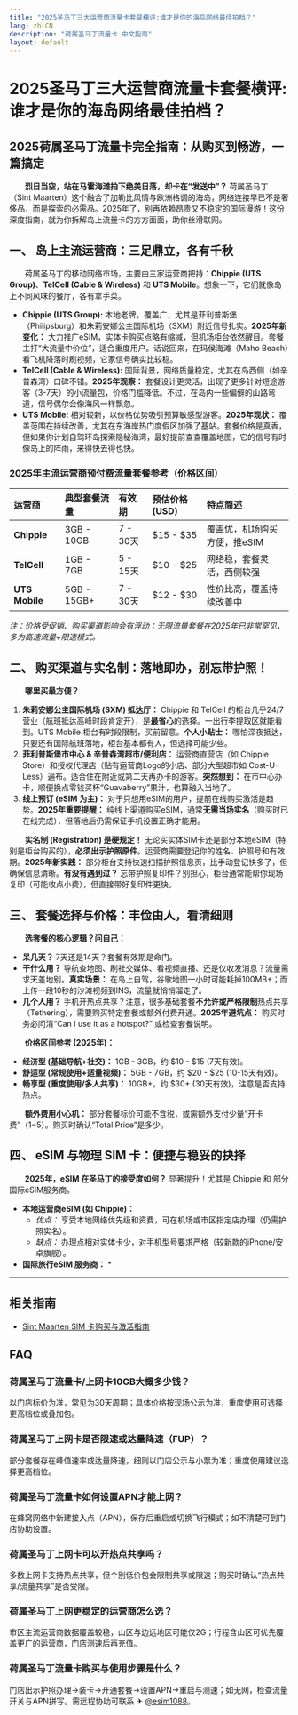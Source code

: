 ```yaml
---
title: "2025圣马丁三大运营商流量卡套餐横评:谁才是你的海岛网络最佳拍档？"
lang: zh-CN
description: "荷属圣马丁流量卡 中文指南"
layout: default
---
```

# 2025圣马丁三大运营商流量卡套餐横评:谁才是你的海岛网络最佳拍档？

## 2025荷属圣马丁流量卡完全指南：从购买到畅游，一篇搞定

　　**烈日当空，站在马霍海滩拍下绝美日落，却卡在“发送中”？** 荷属圣马丁（Sint Maarten）这个融合了加勒比风情与欧洲格调的海岛，网络连接早已不是奢侈品，而是探索的必需品。2025年了，别再依赖昂贵又不稳定的国际漫游！这份深度指南，就为你拆解岛上流量卡的方方面面，助你丝滑联网。

## 一、 岛上主流运营商：三足鼎立，各有千秋

　　荷属圣马丁的移动网络市场，主要由三家运营商把持：**Chippie (UTS Group)**、**TelCell (Cable & Wireless)** 和 **UTS Mobile**。想象一下，它们就像岛上不同风味的餐厅，各有拿手菜。

*   **Chippie (UTS Group):** 本地老牌，覆盖广，尤其是菲利普斯堡（Philipsburg）和朱莉安娜公主国际机场（SXM）附近信号扎实。**2025年新变化：** 大力推广eSIM，实体卡购买点略有缩减，但机场柜台依然醒目。套餐主打“大流量中价位”，适合重度用户。话说回来，在玛侯海滩（Maho Beach）看飞机降落时刷视频，它家信号确实比较稳。
*   **TelCell (Cable & Wireless):** 国际背景，网络质量稳定，尤其在岛西侧（如辛普森湾）口碑不错。**2025年观察：** 套餐设计更灵活，出现了更多针对短途游客（3-7天）的小流量包，价格门槛降低。不过，在岛内一些偏僻的山路弯道，信号偶尔会像海风一样飘忽。
*   **UTS Mobile:** 相对较新，以价格优势吸引预算敏感型游客。**2025年现状：** 覆盖范围在持续改善，尤其在东海岸热门度假区加强了基站。套餐价格是真香，但如果你计划自驾环岛探索隐秘海湾，最好提前查查覆盖地图，它的信号有时像岛上的阵雨，来得快去得也快。

### 2025年主流运营商预付费流量套餐参考（价格区间）

| 运营商   | 典型套餐流量 | 有效期   | 预估价格 (USD) | 特点简述                     |
| :------- | :----------- | :------- | :------------- | :--------------------------- |
| **Chippie** | 3GB - 10GB   | 7 - 30天 | $15 - $35      | 覆盖优，机场购买方便，推eSIM |
| **TelCell** | 1GB - 7GB    | 5 - 15天 | $10 - $25      | 网络稳，套餐灵活，西侧较强   |
| **UTS Mobile** | 5GB - 15GB+  | 7 - 30天 | $12 - $30      | 性价比高，覆盖持续改善中     |

*注：价格受促销、购买渠道影响会有浮动；无限流量套餐在2025年已非常罕见，多为高速流量+限速模式。*

## 二、 购买渠道与实名制：落地即办，别忘带护照！

　　**哪里买最方便？**

1.  **朱莉安娜公主国际机场 (SXM) 抵达厅：** Chippie 和 TelCell 的柜台几乎24/7营业（航班抵达高峰时段肯定开），是**最省心**的选择。一出行李提取区就能看到。UTS Mobile 柜台有时段限制，买前留意。**个人小贴士：** 哪怕深夜抵达，只要还有国际航班落地，柜台基本都有人，但选择可能少些。
2.  **菲利普斯堡市中心 & 辛普森湾超市/便利店：** 运营商直营店（如 Chippie Store）和授权代理店（贴有运营商Logo的小店、部分大型超市如 Cost-U-Less）遍布。适合住在附近或第二天再办卡的游客。**突然想到：** 在市中心办卡，顺便换点零钱买杯“Guavaberry”果汁，也算融入当地了。
3.  **线上预订 (eSIM 为主)：** 对于只想用eSIM的用户，提前在线购买激活是趋势。**2025年重要提醒：** 纯线上渠道购买eSIM，通常**无需当场实名**（购买时已在线完成），但落地后仍需保证手机设置正确才能用。

　　**实名制 (Registration) 是硬规定！** 无论买实体SIM卡还是部分本地eSIM（特别是柜台购买的），**必须出示护照原件**。运营商需要登记你的姓名、护照号和有效期。**2025年新实践：** 部分柜台支持快速扫描护照信息页，比手动登记快多了，但确保信息清晰。**有没有遇到过？** 忘带护照复印件？别担心，柜台通常能帮你现场复印（可能收点小费），但直接带好复印件更快。

## 三、 套餐选择与价格：丰俭由人，看清细则

　　**选套餐的核心逻辑？问自己：**

*   **呆几天？** 7天还是14天？套餐有效期是命门。
*   **干什么用？** 导航查地图、刷社交媒体、看视频直播、还是仅收发消息？流量需求天差地别。**真实场景：** 在岛上自驾，谷歌地图一小时可能耗掉100MB+；而上传一段10秒的沙滩视频到INS，流量就悄悄溜走了。
*   **几个人用？** 手机开热点共享？注意，很多基础套餐**不允许或严格限制**热点共享（Tethering），需要购买特定套餐或额外付费开通。**2025年避坑点：** 购买时务必问清“Can I use it as a hotspot?” 或检查套餐说明。

　　**价格区间参考 (2025年)：**

*   **经济型 (基础导航+社交)：** 1GB - 3GB，约 $10 - $15 (7天有效)。
*   **舒适型 (常规使用+适量视频)：** 5GB - 7GB，约 $20 - $25 (10-15天有效)。
*   **畅享型 (重度使用/多人共享)：** 10GB+，约 $30+ (30天有效)，注意是否支持热点。

　　**额外费用小心机：** 部分套餐标价可能不含税，或需额外支付少量“开卡费”（$1-$5）。购买时确认“Total Price”是多少。

## 四、 eSIM 与物理 SIM 卡：便捷与稳妥的抉择

　　**2025年，eSIM 在圣马丁的接受度如何？** 显著提升！尤其是 Chippie 和 部分国际eSIM服务商。

*   **本地运营商eSIM (如 Chippie)：**
    *   *优点：* 享受本地网络优先级和资费，可在机场或市区指定店办理（仍需护照实名）。
    *   *缺点：* 办理点相对实体卡少，对手机型号要求严格（较新款的iPhone/安卓旗舰）。
*   **国际旅行eSIM 服务商：**
    *

<!-- crosslink -->
---

## 相关指南

- [Sint Maarten SIM 卡购买与激活指南](https://faciylike.github.io/sint-maarten-sim-guides)

<!-- BEGIN_SINT_MAARTEN_FAQ -->
## FAQ

### 荷属圣马丁流量卡/上网卡10GB大概多少钱？
以门店标价为准，常见为30天周期；具体价格按现场公示为准，重度使用可选择更高档位或叠加包。

### 荷属圣马丁上网卡是否限速或达量降速（FUP）？
部分套餐存在峰值速率或达量降速，细则以门店公示与小票为准；重度使用建议选择更高档位。

### 荷属圣马丁流量卡如何设置APN才能上网？
在蜂窝网络中新建接入点（APN），保存后重启或切换飞行模式；如不清楚可到门店协助设置。

### 荷属圣马丁上网卡可以开热点共享吗？
多数上网卡支持热点共享，但个别低价包会限制共享或限速；购买时确认“热点共享/流量共享”是否受限。

### 荷属圣马丁上网更稳定的运营商怎么选？
市区主流运营商数据覆盖较稳，山区与边远地区可能仅2G；行程含山区可优先覆盖更广的运营商，门店测速后再充值。

### 荷属圣马丁流量卡购买与使用步骤是什么？
门店出示护照办理→装卡→开通套餐→设置APN→重启与测速；如无网，检查流量开关与APN拼写。需远程协助可联系 ✈ [@esim1088](https://t.me/s/esim1088)。

<script type="application/ld+json">
{"@context": "https://schema.org", "@type": "FAQPage", "mainEntity": [{"@type": "Question", "name": "荷属圣马丁流量卡/上网卡10GB大概多少钱？", "acceptedAnswer": {"@type": "Answer", "text": "以门店标价为准，常见为30天周期；具体价格按现场公示为准，重度使用可选择更高档位或叠加包。"}}, {"@type": "Question", "name": "荷属圣马丁上网卡是否限速或达量降速（FUP）？", "acceptedAnswer": {"@type": "Answer", "text": "部分套餐存在峰值速率或达量降速，细则以门店公示与小票为准；重度使用建议选择更高档位。"}}, {"@type": "Question", "name": "荷属圣马丁流量卡如何设置APN才能上网？", "acceptedAnswer": {"@type": "Answer", "text": "在蜂窝网络中新建接入点（APN），保存后重启或切换飞行模式；如不清楚可到门店协助设置。"}}, {"@type": "Question", "name": "荷属圣马丁上网卡可以开热点共享吗？", "acceptedAnswer": {"@type": "Answer", "text": "多数上网卡支持热点共享，但个别低价包会限制共享或限速；购买时确认“热点共享/流量共享”是否受限。"}}, {"@type": "Question", "name": "荷属圣马丁上网更稳定的运营商怎么选？", "acceptedAnswer": {"@type": "Answer", "text": "市区主流运营商数据覆盖较稳，山区与边远地区可能仅2G；行程含山区可优先覆盖更广的运营商，门店测速后再充值。"}}, {"@type": "Question", "name": "荷属圣马丁流量卡购买与使用步骤是什么？", "acceptedAnswer": {"@type": "Answer", "text": "门店出示护照办理→装卡→开通套餐→设置APN→重启与测速；如无网，检查流量开关与APN拼写。需远程协助可联系 ✈ @esim1088。"}}]}
</script>
<!-- END_SINT_MAARTEN_FAQ -->
